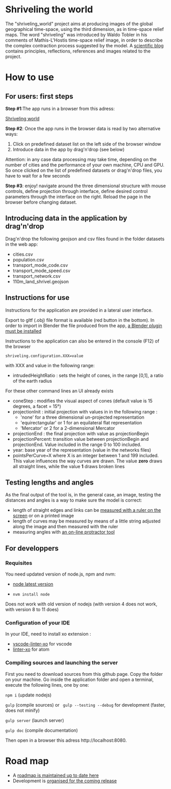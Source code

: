 # Shriveling the world

The "shriveling_world" project aims at producing images of the global geographical time-space, using the third dimension, as in time-space relief maps.
The word "shriveling" was introduced by Waldo Tobler in his comments of Mathis-L'Hostis time-space relief image, in order to describe the complex contraction process suggested by the model.
A [scientific blog](https://timespace.hypotheses.org/) contains principles, reflections, references and images related to the project.

# How to use

## For users: first steps

**Step #1**:The app runs in a browser from this adress:

[Shriveling world](https://theworldisnotflat.github.io/shriveling_world_documentation/)

**Step #2**: Once the app runs in the browser data is read by two alternative ways:

1. Click on predefined dataset list on the left side of the browser window
2. Introduce data in the app by drag'n'drop (see below)

Attention: in any case data processing may take time, depending on the number of cities and the performance of your own machine, CPU and GPU. So once clicked on the list of predefined datasets or drag'n'drop files, you have to wait for a few seconds

**Step #3**: enjoy! navigate around the three dimensional structure with mouse controls, define projection through interface, define desired control parameters through the interface on the right. Reload the page in the browser before changing dataset.

## Introducing data in the application by drag'n'drop

Drag'n'drop the following geojson and csv files found in the folder datasets in the web app:

-   cities.csv
-   population.csv
-   transport_mode_code.csv
-   transport_mode_speed.csv
-   transport_network.csv
-   110m_land_shrivel.geojson

## Instructions for use

Instructions for the application are provided in a lateral user interface.

Export to gltf (.obj) file format is available (red button in the bottom). In order to import in Blender the file produced from the app, [a Blender plugin must be installed](https://github.com/ksons/gltf-blender-importer)

Instructions to the application can also be entered in the console (F12) of the browser

`shriveling.configuration.XXX=value`

with XXX and value in the following range:

-   intrudedHeightRatio : sets the height of cones, in the range [0,1], a ratio of the earth radius

For these other command lines an UI already exists

-   coneStep : modifies the visual aspect of cones (default value is 15 degrees, a facet = 15°)
-   projectionInit : initial projection with values in in the following range :
    -   'none' for a three dimensional un-projected representation
    -   'equirectangular' or 1 for an equilateral flat representation
    -   'Mercator' or 2 for a 2-dimensional Mercator
-   projectionEnd : the final projection with value as projectionBegin
-   projectionPercent: transition value between projectionBegin and projectionEnd. Value included in the range 0 to 100 included.
-   year: base year of the representation (value in the networks files)
-   pointsPerCurve=X where X is an integer between 1 and 199 included. This value influences the way curves are drawn. The value **zero** draws all straight lines, while the value **1** draws broken lines

## Testing lengths and angles

As the final output of the tool is, in the general case, an image, testing the distances and angles is a way to make sure the model is correct:

-   length of straight edges and links can be [measured with a ruler on the screen](https://timespace.hypotheses.org/115) or on a printed image
-   length of curves may be measured by means of a little string adjusted along the image and then measured with the ruler
-   measuring angles with [an on-line protractor tool](https://www.ginifab.com/feeds/angle_measurement/)

## For developpers

### Requisites

You need updated version of node.js, npm and nvm:

-   [node latest version](https://github.com/nodesource/distributions/blob/master/README.md#deb)

-   `nvm install node `

Does not work with old version of nodejs (with version 4 does not work, with version 8 to 11 does)

### Configuration of your IDE

In your IDE, need to install xo extension :

-   [vscode-linter-xo](https://github.com/SamVerschueren/vscode-linter-xo) for vscode
-   [linter-xo](https://github.com/xojs/atom-linter-xo) for atom

### Compiling sources and launching the server

First you need to download sources from this github page. Copy the folder on your machine.
Go inside the application folder and open a terminal, execute the following lines, one by one:

`npm i` (update nodejs)

`gulp` (compile sources) or ` gulp --testing --debug` for development (faster, does not minify)

`gulp server` (launch server)

`gulp doc` (compile documentation)

Then open in a browser this adress http://localhost:8080.

# Road map

-   A [roadmap is maintained up to date here](https://github.com/theworldisnotflat/shriveling_world/wiki)
-   Development is [organised for the coming release](https://github.com/theworldisnotflat/shriveling_world/projects)
